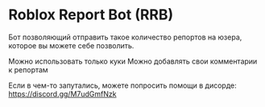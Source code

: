 # Roblox Report Bot (RRB)
Бот позволяющий отправить такое количество репортов на юзера, которое вы можете себе позволить.

Можно использовать только куки
Можно добавлять свои комментарии к репортам

Если в чем-то запутались, можете попросить помощи в дисорде: https://discord.gg/M7udGmfNzk
